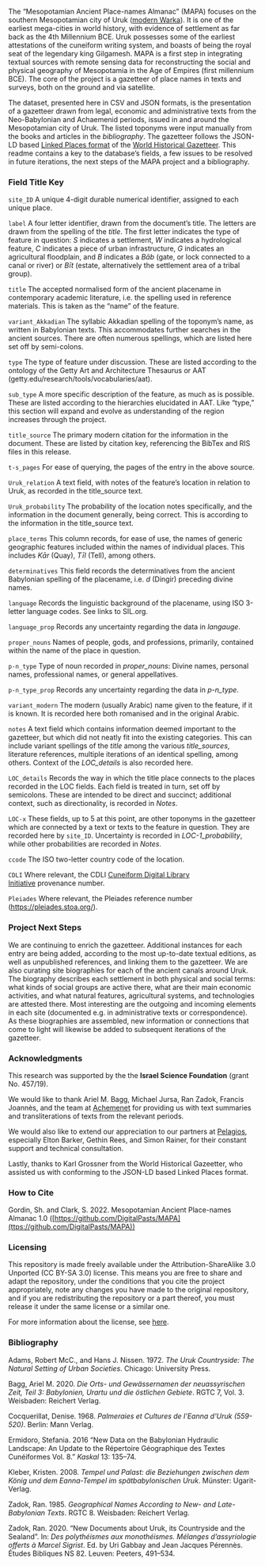 The “Mesopotamian Ancient Place-names Almanac” (MAPA) focuses on the southern Mesopotamian city of Uruk ([modern Warka](https://pleiades.stoa.org/places/912986)). It is one of the earliest mega-cities in world history, with evidence of settlement as far back as the 4th Millennium BCE. Uruk possesses some of the earliest attestations of the cuneiform writing system, and boasts of being the royal seat of the legendary king Gilgamesh. MAPA is a first step in integrating textual sources with remote sensing data for reconstructing the social and physical geography of Mesopotamia in the Age of Empires (first millennium BCE). The core of the project is a gazetteer of place names in texts and surveys, both on the ground and via satellite.

The dataset, presented here in CSV and JSON formats, is the presentation of a gazetteer drawn from legal, economic and administrative texts from the Neo-Babylonian and Achaemenid periods, issued in and around the Mesopotamian city of Uruk. The listed toponyms were input manually from the books and articles in the *bibliography*. The gazetteer follows the JSON-LD based [Linked Places format](https://github.com/LinkedPasts/linked-places/blob/master/tsv_0.3.md) of the [World Historical Gazetteer](http://whgazetteer.org/). This readme contains a key to the database’s fields, a few issues to be resolved in future iterations, the next steps of the MAPA project and a bibliography.

### Field Title Key

`site_ID` A unique 4-digit durable numerical identifier, assigned to each unique place.

`label` A four letter identifier, drawn from the document’s title. The letters are drawn from the spelling of the *title*. The first letter indicates the type of feature in question: *S* indicates a settlement, *W* indicates a hydrological feature, *C* indicates a piece of urban infrastructure, *G* indicates an agricultural floodplain, and *B* indicates a *Bāb* (gate, or lock connected to a canal or river) or *Bīt* (estate, alternatively the settlement area of a tribal group).

`title` The accepted normalised form of the ancient placename in contemporary academic literature, i.e. the spelling used in reference materials. This is taken as the “name” of the feature.

`variant_Akkadian` The syllabic Akkadian spelling of the toponym’s name, as written in Babylonian texts. This accommodates further searches in the ancient sources. There are often numerous spellings, which are listed here set off by semi-colons.

`type` The type of feature under discussion. These are listed according to the ontology of the Getty Art and Architecture Thesaurus or AAT (getty.edu/research/tools/vocabularies/aat).

`sub_type` A more specific description of the feature, as much as is possible. These are listed according to the hierarchies elucidated in AAT. Like “type,” this section will expand and evolve as understanding of the region increases through the project.

`title_source` The primary modern citation for the information in the document. These are listed by citation key, referencing the BibTex and RIS files in this release.

`t-s_pages` For ease of querying, the pages of the entry in the above source.

`Uruk_relation` A text field, with notes of the feature’s location in relation to Uruk, as recorded in the title_source text.

`Uruk_probability` The probability of the location notes specifically, and the information in the document generally, being correct. This is according to the information in the title_source text.

`place_terms` This column records, for ease of use, the names of generic geographic features included within the names of individual places. This includes *Kār* (Quay), *Tīl* (Tell), among others.

`determinatives` This field records the determinatives from the ancient Babylonian spelling of the placename, i.e. *d* (Dingir) preceding divine names.

`language` Records the linguistic background of the placename, using ISO 3-letter language codes. See links to SIL.org.

`language_prop` Records any uncertainty regarding the data in *langauge*.

`proper_nouns` Names of people, gods, and professions, primarily, contained within the name of the place in question.

`p-n_type` Type of noun recorded in *proper_nouns*: Divine names, personal names, professional names, or general appellatives.

`p-n_type_prop` Records any uncertainty regarding the data in *p-n_type*.

`variant_modern` The modern (usually Arabic) name given to the feature, if it is known. It is recorded here both romanised and in the original Arabic.

`notes` A text field which contains information deemed important to the gazetteer, but which did not neatly fit into the existing categories. This can include variant spellings of the *title* among the various *title_sources*, literature references, multiple iterations of an identical spelling, among others. Context of the *LOC_details* is also recorded here.

`LOC_details` Records the way in which the title place connects to the places recorded in the LOC fields. Each field is treated in turn, set off by semicolons. These are intended to be direct and succinct; additional context, such as directionality, is recorded in *Notes*.

`LOC-x` These fields, up to 5 at this point, are other toponyms in the gazetteer which are connected by a text or texts to the feature in question. They are recorded here by `site_ID`. Uncertainty is recorded in *LOC-1_probability*, while other probabilities are recorded in *Notes*.

`ccode` The ISO two-letter country code of the location.

`CDLI` Where relevant, the CDLI [Cuneiform Digital Library Initiative](https://cdli.ucla.edu/) provenance number.

`Pleiades` Where relevant, the Pleiades reference number (<https://pleiades.stoa.org/>).

### Project Next Steps

We are continuing to enrich the gazetteer. Additional instances for each entry are being added, according to the most up-to-date textual editions, as well as unpublished references, and linking them to the gazetteer. We are also curating site biographies for each of the ancient canals around Uruk. The biography describes each settlement in both physical and social terms: what kinds of social groups are active there, what are their main economic activities, and what natural features, agricultural systems, and technologies are attested there. Most interesting are the outgoing and incoming elements in each site (documented e.g. in administrative texts or correspondence). As these biographies are assembled, new information or connections that come to light will likewise be added to subsequent iterations of the gazetteer.

### Acknowledgments

This research was supported by the the **Israel Science Foundation** (grant No. 457/19).

We would like to thank Ariel M. Bagg, Michael Jursa, Ran Zadok, Francis Joannès, and the team at [Achemenet](http://www.achemenet.com/) for providing us with text summaries and transliterations of texts from the relevant periods.

We would also like to extend our appreciation to our partners at [Pelagios](https://pelagios.org/), especially Elton Barker, Gethin Rees, and Simon Rainer, for their constant support and technical consultation.

Lastly, thanks to Karl Grossner from the World Historical Gazeetter, who assisted us with conforming to the JSON-LD based Linked Places format.

### How to Cite

Gordin, Sh. and Clark, S. 2022. Mesopotamian Ancient Place-names Almanac 1.0 ([https://github.com/DigitalPasts/MAPA](ttps://github.com/DigitalPasts/MAPA))

### Licensing

This repository is made freely available under the Attribution-ShareAlike 3.0 Unported (CC BY-SA 3.0) license. This means you are free to share and adapt the repository, under the conditions that you cite the project appropriately, note any changes you have made to the original repository, and if you are redistributing the repository or a part thereof, you must release it under the same license or a similar one.

For more information about the license, see [here](https://creativecommons.org/licenses/by-sa/3.0/).

### Bibliography

Adams, Robert McC., and Hans J. Nissen. 1972. *The Uruk Countryside: The Natural Setting of Urban Societies*. Chicago: University Press.

Bagg, Ariel M. 2020. *Die Orts- und Gewässernamen der neuassyrischen Zeit, Teil 3: Babylonien, Urartu und die östlichen Gebiete*. RGTC 7, Vol. 3. Weisbaden: Reichert Verlag.

Cocquerillat, Denise. 1968. *Palmeraies et Cultures de l'Eanna d'Uruk (559-520)*. Berlin: Mann Verlag.

Ermidoro, Stefania. 2016 “New Data on the Babylonian Hydraulic Landscape: An Update to the Répertoire Géographique des Textes Cunéiformes Vol. 8.” *Kaskal* 13: 135–74.

Kleber, Kristen. 2008. *Tempel und Palast: die Beziehungen zwischen dem König und dem Eanna-Tempel im spätbabylonischen Uruk*. Münster: Ugarit-Verlag.

Zadok, Ran. 1985. *Geographical Names According to New- and Late-Babylonian Texts*. RGTC 8. Weisbaden: Reichert Verlag.

Zadok, Ran. 2020. “New Documents about Uruk, its Countryside and the Sealand”. In: *Des polythéismes aux monothéismes. Mélanges d’assyriologie offerts à Marcel Sigrist*. Ed. by Uri Gabbay and Jean Jacques Pérennès. Études Bibliques NS 82. Leuven: Peeters, 491–534.

